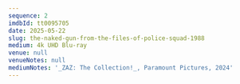 ```yaml
---
sequence: 2
imdbId: tt0095705
date: 2025-05-22
slug: the-naked-gun-from-the-files-of-police-squad-1988
medium: 4k UHD Blu-ray
venue: null
venueNotes: null
mediumNotes: '_ZAZ: The Collection!_, Paramount Pictures, 2024'
---
```


